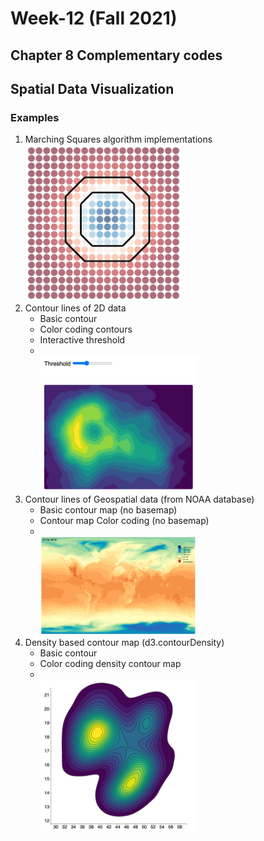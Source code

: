 <h1 id="week-12-fall-2021-">Week-12 (Fall 2021)</h1>
<h2 id="chapter-8-complementary-codes">Chapter 8 Complementary codes</h2>
<h2 id="spatial-data-visualization">Spatial Data Visualization</h2>
<h3 id="examples">Examples</h3>
<ol>
<li>Marching Squares algorithm implementations<br>
<img src='./imgs/Example_01.png' width=250px/></li>
<li>Contour lines of 2D data<ul>
<li>Basic contour</li>
<li>Color coding contours</li>
<li>Interactive threshold</li>
<li><br>
<img src='./imgs/Example_02.png' width=250px/> </li>
</ul>
</li>
<li>Contour lines of Geospatial data (from NOAA database)<ul>
<li>Basic contour map (no basemap)</li>
<li>Contour map Color coding (no basemap)</li>
<li><br>
<img src='./imgs/Example_03.png' width=250px/></li>
</ul>
</li>
<li>Density based contour map (d3.contourDensity)<ul>
<li>Basic contour</li>
<li>Color coding density contour map</li>
<li><br>
<img src='./imgs/Example_04.png' width=250px/></li>
</ul>
</li>
</ol>
